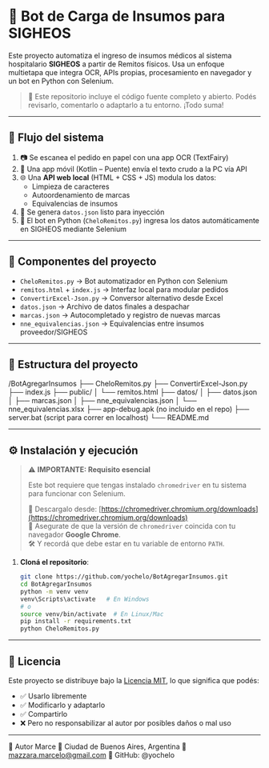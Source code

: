 # 🤖 Bot de Carga de Insumos para SIGHEOS

Este proyecto automatiza el ingreso de insumos médicos al sistema hospitalario **SIGHEOS** a partir de Remitos físicos. Usa un enfoque multietapa que integra OCR, APIs propias, procesamiento en navegador y un bot en Python con Selenium.

> 📌 Este repositorio incluye el código fuente completo y abierto. Podés revisarlo, comentarlo o adaptarlo a tu entorno. ¡Todo suma!

---

## 🧠 Flujo del sistema

1. 📷 Se escanea el pedido en papel con una app OCR (TextFairy)
2. 📲 Una app móvil (Kotlin – Puente) envía el texto crudo a la PC vía API
3. 🌐 Una **API web local** (HTML + CSS + JS) modula los datos:
   - Limpieza de caracteres
   - Autoordenamiento de marcas
   - Equivalencias de insumos
4. 💾 Se genera `datos.json` listo para inyección
5. 🤖 El bot en Python (`CheloRemitos.py`) ingresa los datos automáticamente en SIGHEOS mediante Selenium

---

## 🧩 Componentes del proyecto

- `CheloRemitos.py` → Bot automatizador en Python con Selenium
- `remitos.html` + `index.js` → Interfaz local para modular pedidos
- `ConvertirExcel-Json.py` → Conversor alternativo desde Excel
- `datos.json` → Archivo de datos finales a despachar
- `marcas.json` → Autocompletado y registro de nuevas marcas
- `nne_equivalencias.json` → Equivalencias entre insumos proveedor/SIGHEOS

---

## 📁 Estructura del proyecto

/BotAgregarInsumos
├── CheloRemitos.py
├── ConvertirExcel-Json.py
├── index.js
├── public/
│   └── remitos.html
├── datos/
│   ├── datos.json
│   ├── marcas.json
│   ├── nne_equivalencias.json
│   └── nne_equivalencias.xlsx
├── app-debug.apk         (no incluido en el repo)
├── server.bat            (script para correr en localhost)
└── README.md

---

## ⚙️ Instalación y ejecución

> ⚠️ **IMPORTANTE: Requisito esencial**  
>
> Este bot requiere que tengas instalado `chromedriver` en tu sistema para funcionar con Selenium.  
>
> 🔗 Descargalo desde: [https://chromedriver.chromium.org/downloads](https://chromedriver.chromium.org/downloads)  
> 🧠 Asegurate de que la versión de `chromedriver` coincida con tu navegador **Google Chrome**.  
> 🛠️ Y recordá que debe estar en tu variable de entorno `PATH`.



1. **Cloná el repositorio**:
   ```bash
   git clone https://github.com/yochelo/BotAgregarInsumos.git
   cd BotAgregarInsumos
   python -m venv venv
   venv\Scripts\activate   # En Windows
   # o
   source venv/bin/activate  # En Linux/Mac
   pip install -r requirements.txt
   python CheloRemitos.py

---


## 🔐 Licencia

Este proyecto se distribuye bajo la [Licencia MIT](LICENSE), lo que significa que podés:

- ✅ Usarlo libremente
- ✅ Modificarlo y adaptarlo
- ✅ Compartirlo
- ❌ Pero no responsabilizar al autor por posibles daños o mal uso

---

👤 Autor
Marce
📍 Ciudad de Buenos Aires, Argentina
📧 mazzara.marcelo@gmail.com
🐙 GitHub: @yochelo
